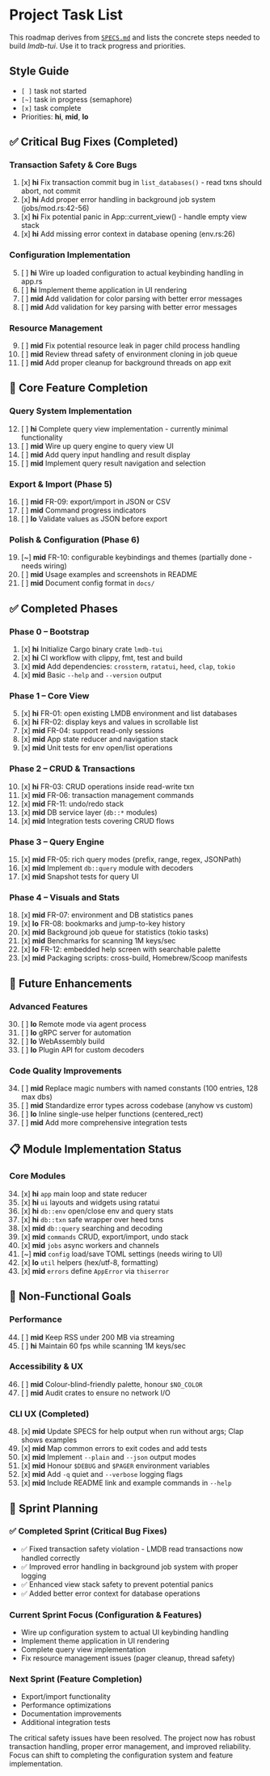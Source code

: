 # Project Task List

This roadmap derives from [`SPECS.md`](SPECS.md) and lists the concrete steps
needed to build *lmdb-tui*. Use it to track progress and priorities.

## Style Guide
- `[ ]` task not started
- `[~]` task in progress (semaphore)
- `[x]` task complete
- Priorities: **hi**, **mid**, **lo**

## ✅ Critical Bug Fixes (Completed)

### Transaction Safety & Core Bugs
001. [x] **hi** Fix transaction commit bug in `list_databases()` - read txns should abort, not commit
002. [x] **hi** Add proper error handling in background job system (jobs/mod.rs:42-56)
003. [x] **hi** Fix potential panic in App::current_view() - handle empty view stack
004. [x] **hi** Add missing error context in database opening (env.rs:26)

### Configuration Implementation
005. [ ] **hi** Wire up loaded configuration to actual keybinding handling in app.rs
006. [ ] **hi** Implement theme application in UI rendering
007. [ ] **mid** Add validation for color parsing with better error messages
008. [ ] **mid** Add validation for key parsing with better error messages

### Resource Management
009. [ ] **mid** Fix potential resource leak in pager child process handling
010. [ ] **mid** Review thread safety of environment cloning in job queue
011. [ ] **mid** Add proper cleanup for background threads on app exit

## 🔧 Core Feature Completion

### Query System Implementation
012. [ ] **hi** Complete query view implementation - currently minimal functionality
013. [ ] **mid** Wire up query engine to query view UI
014. [ ] **mid** Add query input handling and result display
015. [ ] **mid** Implement query result navigation and selection

### Export & Import (Phase 5)
016. [ ] **mid** FR-09: export/import in JSON or CSV
017. [ ] **mid** Command progress indicators
018. [ ] **lo** Validate values as JSON before export

### Polish & Configuration (Phase 6)
019. [~] **mid** FR-10: configurable keybindings and themes (partially done - needs wiring)
020. [ ] **mid** Usage examples and screenshots in README
021. [ ] **mid** Document config format in `docs/`

## ✅ Completed Phases

### Phase 0 – Bootstrap
001. [x] **hi** Initialize Cargo binary crate `lmdb-tui`
002. [x] **hi** CI workflow with clippy, fmt, test and build
003. [x] **mid** Add dependencies: `crossterm`, `ratatui`, `heed`, `clap`, `tokio`
004. [x] **mid** Basic `--help` and `--version` output

### Phase 1 – Core View
005. [x] **hi** FR-01: open existing LMDB environment and list databases
006. [x] **hi** FR-02: display keys and values in scrollable list
007. [x] **mid** FR-04: support read-only sessions
008. [x] **mid** App state reducer and navigation stack
009. [x] **mid** Unit tests for env open/list operations

### Phase 2 – CRUD & Transactions
010. [x] **hi** FR-03: CRUD operations inside read-write txn
011. [x] **mid** FR-06: transaction management commands
012. [x] **mid** FR-11: undo/redo stack
013. [x] **mid** DB service layer (`db::*` modules)
014. [x] **mid** Integration tests covering CRUD flows

### Phase 3 – Query Engine
015. [x] **mid** FR-05: rich query modes (prefix, range, regex, JSONPath)
016. [x] **mid** Implement `db::query` module with decoders
017. [x] **mid** Snapshot tests for query UI

### Phase 4 – Visuals and Stats
018. [x] **mid** FR-07: environment and DB statistics panes
019. [x] **lo** FR-08: bookmarks and jump-to-key history
020. [x] **mid** Background job queue for statistics (tokio tasks)
021. [x] **mid** Benchmarks for scanning 1M keys/sec
022. [x] **lo** FR-12: embedded help screen with searchable palette
023. [x] **mid** Packaging scripts: cross-build, Homebrew/Scoop manifests

## 🔮 Future Enhancements

### Advanced Features
030. [ ] **lo** Remote mode via agent process
031. [ ] **lo** gRPC server for automation
032. [ ] **lo** WebAssembly build
033. [ ] **lo** Plugin API for custom decoders

### Code Quality Improvements
034. [ ] **mid** Replace magic numbers with named constants (100 entries, 128 max dbs)
035. [ ] **mid** Standardize error types across codebase (anyhow vs custom)
036. [ ] **lo** Inline single-use helper functions (centered_rect)
037. [ ] **mid** Add more comprehensive integration tests

## 📋 Module Implementation Status

### Core Modules
034. [x] **hi** `app` main loop and state reducer
035. [x] **hi** `ui` layouts and widgets using ratatui
036. [x] **hi** `db::env` open/close env and query stats
037. [x] **hi** `db::txn` safe wrapper over heed txns
038. [x] **mid** `db::query` searching and decoding
039. [x] **mid** `commands` CRUD, export/import, undo stack
040. [x] **mid** `jobs` async workers and channels
041. [~] **mid** `config` load/save TOML settings (needs wiring to UI)
042. [x] **lo** `util` helpers (hex/utf-8, formatting)
043. [x] **mid** `errors` define `AppError` via `thiserror`

## 🎯 Non-Functional Goals

### Performance
044. [ ] **mid** Keep RSS under 200 MB via streaming
045. [ ] **hi** Maintain 60 fps while scanning 1M keys/sec

### Accessibility & UX
046. [ ] **mid** Colour-blind-friendly palette, honour `$NO_COLOR`
047. [ ] **mid** Audit crates to ensure no network I/O

### CLI UX (Completed)
048. [x] **mid** Update SPECS for help output when run without args; Clap shows examples
049. [x] **mid** Map common errors to exit codes and add tests
050. [x] **mid** Implement `--plain` and `--json` output modes
051. [x] **mid** Honour `$DEBUG` and `$PAGER` environment variables
052. [x] **mid** Add `-q` quiet and `--verbose` logging flags
053. [x] **mid** Include README link and example commands in `--help`

## 📅 Sprint Planning

### ✅ Completed Sprint (Critical Bug Fixes)
- ✅ Fixed transaction safety violation - LMDB read transactions now handled correctly
- ✅ Improved error handling in background job system with proper logging
- ✅ Enhanced view stack safety to prevent potential panics
- ✅ Added better error context for database operations

### Current Sprint Focus (Configuration & Features)
- Wire up configuration system to actual UI keybinding handling
- Implement theme application in UI rendering
- Complete query view implementation
- Fix resource management issues (pager cleanup, thread safety)

### Next Sprint (Feature Completion)
- Export/import functionality
- Performance optimizations
- Documentation improvements
- Additional integration tests

The critical safety issues have been resolved. The project now has robust transaction handling, proper error management, and improved reliability. Focus can shift to completing the configuration system and feature implementation.